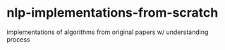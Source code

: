 # nlp-implementations-from-scratch
implementations of algorithms from original papers w/ understanding process
